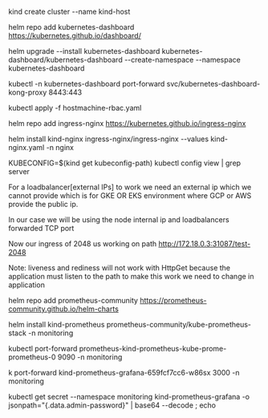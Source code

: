 kind create cluster --name kind-host

helm repo add kubernetes-dashboard https://kubernetes.github.io/dashboard/

helm upgrade --install kubernetes-dashboard kubernetes-dashboard/kubernetes-dashboard --create-namespace --namespace kubernetes-dashboard

kubectl -n kubernetes-dashboard port-forward svc/kubernetes-dashboard-kong-proxy 8443:443

kubectl apply -f hostmachine-rbac.yaml

helm repo add ingress-nginx https://kubernetes.github.io/ingress-nginx

helm install kind-nginx ingress-nginx/ingress-nginx --values kind-nginx.yaml -n nginx

KUBECONFIG=$(kind get kubeconfig-path) kubectl config view | grep server

For a loadbalancer[external IPs] to work we need an external ip which we cannot provide which is for GKE OR EKS environment where GCP or AWS provide the public ip.

In our case we will be using the node internal ip and loadbalancers forwarded TCP port

Now our ingress of 2048 us working on path http://172.18.0.3:31087/test-2048

Note: liveness and rediness will not work with HttpGet because the application must listen to the path to make this work we need to change in application

helm repo add prometheus-community https://prometheus-community.github.io/helm-charts

helm install kind-prometheus prometheus-community/kube-prometheus-stack -n monitoring

kubectl port-forward prometheus-kind-prometheus-kube-prome-prometheus-0 9090 -n monitoring

k port-forward kind-prometheus-grafana-659fcf7cc6-w86sx 3000 -n monitoring

kubectl get secret --namespace monitoring kind-prometheus-grafana -o jsonpath="{.data.admin-password}" | base64 --decode ; echo

